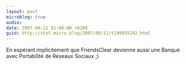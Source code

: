 ```yaml
---
layout: post
microblog: true
audio: 
date: 2007-08-11 01:00:00 +0100
guid: http://xtof.micro.blog/2007/08/11/t199935292.html
---
```

En espérant implicitement que FriendsClear devienne aussi une Banque avec Portabilité de Réseaux Sociaux ;)
